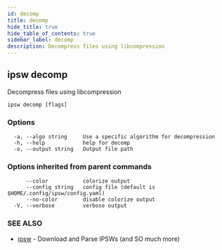 ```yaml
---
id: decomp
title: decomp
hide_title: true
hide_table_of_contents: true
sidebar_label: decomp
description: Decompress files using libcompression
---
```

## ipsw decomp

Decompress files using libcompression

```
ipsw decomp [flags]
```

### Options

```
  -a, --algo string     Use a specific algorithm for decompression
  -h, --help            help for decomp
  -o, --output string   Output file path
```

### Options inherited from parent commands

```
      --color           colorize output
      --config string   config file (default is $HOME/.config/ipsw/config.yaml)
      --no-color        disable colorize output
  -V, --verbose         verbose output
```

### SEE ALSO

* [ipsw](/docs/cli/ipsw)	 - Download and Parse IPSWs (and SO much more)

